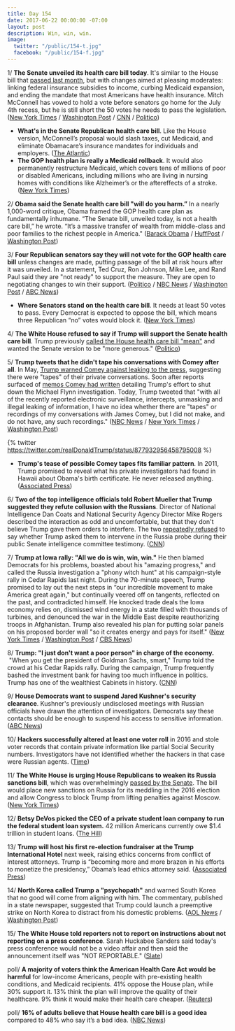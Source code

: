 ```yaml
---
title: Day 154
date: 2017-06-22 00:00:00 -07:00
layout: post
description: Win, win, win.
image:
  twitter: "/public/154-t.jpg"
  facebook: "/public/154-f.jpg"
---
```


1/ **The Senate unveiled its health care bill today**. It's similar to the House bill that [passed last month](https://whatthefuckjusthappenedtoday.com/2017/05/04/Day-105/#1-house-republicans-narrowly-passed), but with changes aimed at pleasing moderates: linking federal insurance subsidies to income, curbing Medicaid expansion, and ending the mandate that most Americans have health insurance. Mitch McConnell has vowed to hold a vote before senators go home for the July 4th recess, but he is still short the 50 votes he needs to pass the legislation. ([New York Times](https://www.nytimes.com/2017/06/22/us/politics/senate-leaders-unveil-bill-to-repeal-the-affordable-care-act.html) / [Washington Post](https://www.washingtonpost.com/powerpost/senate-health-care-draft-repeals-obamacare-taxes-provides-bigger-subsidies-for-low-income-americans-than-house-bill/2017/06/21/3f2226ee-56bd-11e7-ba90-f5875b7d1876_story.html) / [CNN](http://www.cnn.com/2017/06/22/politics/senate-health-care-bill/index.html) / [Politico](http://www.politico.com/story/2017/06/22/senate-obamacare-repeal-republicans-secrets-239837))

* **What's in the Senate Republican health care bill**. Like the House version, McConnell’s proposal would slash taxes, cut Medicaid, and eliminate Obamacare’s insurance mandates for individuals and employers. ([The Atlantic](https://www.theatlantic.com/politics/archive/2017/06/whats-in-the-senate-republican-health-care-bill/531258/))
* **The GOP health plan is really a Medicaid rollback**. It would also permanently restructure Medicaid, which covers tens of millions of poor or disabled Americans, including millions who are living in nursing homes with conditions like Alzheimer’s or the aftereffects of a stroke. ([New York Times](https://www.nytimes.com/2017/06/21/upshot/gop-health-plan-is-really-a-rollback-of-medicaid.html))

2/ **Obama said the Senate health care bill "will do you harm.”** In a nearly 1,000-word critique, Obama framed the GOP health care plan as fundamentally inhumane. “The Senate bill, unveiled today, is not a health care bill,” he wrote. “It’s a massive transfer of wealth from middle-class and poor families to the richest people in America." ([Barack Obama](https://www.facebook.com/barackobama/posts/10154996557026749) / [HuffPost](http://www.huffingtonpost.com/entry/obama-health-care_us_594c1ad8e4b0a3a837bea75d) / [Washington Post](https://www.washingtonpost.com/news/powerpost/wp/2017/06/22/obama-on-the-gop-health-care-plan-this-bill-will-do-you-harm/))

3/ **Four Republican senators say they will not vote for the GOP health care bill** unless changes are made, putting passage of the bill at risk hours after it was unveiled. In a statement, Ted Cruz, Ron Johnson, Mike Lee, and Rand Paul said they are "not ready" to support the measure. They are open to negotiating changes to win their support. ([Politico](http://www.politico.com/story/2017/06/22/senate-obamacare-repeal-republicans-secrets-239837) / [NBC News](http://www.nbcnews.com/politics/congress/four-senate-republicans-say-they-can-t-support-health-care-n775636) / [Washington Post](https://www.washingtonpost.com/powerpost/senate-gop-leaders-set-to-unveil-health-care-bill/2017/06/22/56dbe35c-5734-11e7-a204-ad706461fa4f_story.html) / [ABC News](http://abcnews.go.com/Politics/republican-senators-ready-vote-health-care-bill/story?id=48205351))

* **Where Senators stand on the health care bill**. It needs at least 50 votes to pass. Every Democrat is expected to oppose the bill, which means three Republican “no” votes would block it. ([New York Times](https://www.nytimes.com/interactive/2017/06/22/us/politics/senate-health-care-whip-count.html))

4/ **The White House refused to say if Trump will support the Senate health care bill**. Trump previously [called the House health care bill "mean"](https://whatthefuckjusthappenedtoday.com/2017/06/13/Day-145/#8-trump-called-the-house-health-care) and wanted the Senate version to be "more generous." ([Politico](http://www.politico.com/story/2017/06/22/will-trump-support-gop-health-care-bill-239865))

5/ **Trump tweets that he didn't tape his conversations with Comey after all**. In May, [Trump warned Comey against leaking to the press](https://whatthefuckjusthappenedtoday.com/2017/05/12/Day-113/#2-in-a-tweet-trump-warned-james-come), suggesting there were "tapes" of their private conversations. Soon after reports surfaced of [memos Comey had written](https://whatthefuckjusthappenedtoday.com/2017/05/16/Day-117/#1-trump-asked-james-comey-to-shut-do) detailing Trump's effort to shut down the Michael Flynn investigation. Today, Trump tweeted that "with all of the recently reported electronic surveillance, intercepts, unmasking and illegal leaking of information, I have no idea whether there are "tapes" or recordings of my conversations with James Comey, but I did not make, and do not have, any such recordings." ([NBC News](http://www.nbcnews.com/politics/politics-news/trump-i-did-not-record-conversations-james-comey-n775576) / [New York Times](https://www.nytimes.com/2017/06/22/us/politics/trump-comey-tapes.html) / [Washington Post](https://www.washingtonpost.com/news/post-politics/wp/2017/06/22/trump-says-he-has-no-tapes-of-comey-conversations/))

{% twitter https://twitter.com/realDonaldTrump/status/877932956458795008 %}

* **Trump's tease of possible Comey tapes fits familiar pattern**. In 2011, Trump promised to reveal what his private investigators had found in Hawaii about Obama's birth certificate. He never released anything. ([Associated Press](https://apnews.com/amp/6eef6ee955ea44e3b6c828f1d5477b7f))

6/ **Two of the top intelligence officials told Robert Mueller that Trump suggested they refute collusion with the Russians**. Director of National Intelligence Dan Coats and National Security Agency Director Mike Rogers described the interaction as odd and uncomfortable, but that they don't believe Trump gave them orders to interfere. The two [repeatedly refused](https://whatthefuckjusthappenedtoday.com/2017/06/07/Day-139/#1-two-intelligence-chiefs-repeatedly) to say whether Trump asked them to intervene in the Russia probe during their public Senate intelligence committee testimony. ([CNN](http://www.cnn.com/2017/06/22/politics/intel-chiefs-trump-refute-collusion/index.html))

7/ **Trump at Iowa rally: "All we do is win, win, win."** He then blamed Democrats for his problems, boasted about his "amazing progress," and called the Russia investigation a "phony witch hunt" at his campaign-style rally in Cedar Rapids last night. During the 70-minute speech, Trump promised to lay out the next steps in “our incredible movement to make America great again," but continually veered off on tangents, reflected on the past, and contradicted himself. He knocked trade deals the Iowa economy relies on, dismissed wind energy in a state filled with thousands of turbines, and denounced the war in the Middle East despite reauthorizing troops in Afghanistan. Trump also revealed his plan for putting solar panels on his proposed border wall "so it creates energy and pays for itself." ([New York Times](https://www.nytimes.com/2017/06/21/us/politics/trump-iowa-rally-venting-session.html) / [Washington Post](https://www.washingtonpost.com/news/post-politics/wp/2017/06/22/with-a-raucous-rally-in-cedar-rapids-trump-transports-himself-back-to-2016/) / [CBS News](http://www.cbsnews.com/news/trump-holds-campaign-style-rally-in-iowa/))

8/ **Trump: "I just don't want a poor person" in charge of the economy.**  "When you get the president of Goldman Sachs, smart," Trump told the crowd at his Cedar Rapids rally. During the campaign, Trump frequently bashed the investment bank for having too much influence in politics. Trump has one of the wealthiest Cabinets in history. ([CNN](http://www.cnn.com/2017/06/22/politics/donald-trump-poor-person-cabinet/index.html))

9/ **House Democrats want to suspend Jared Kushner's security clearance**. Kushner's previously undisclosed meetings with Russian officials have drawn the attention of investigators. Democrats say these contacts should be enough to suspend his access to sensitive information. ([ABC News](http://abcnews.go.com/Politics/democrats-seek-suspension-jared-kushners-security-clearance-pending/story?id=48187441))

10/ **Hackers successfully altered at least one voter roll** in 2016 and stole voter records that contain private information like partial Social Security numbers. Investigators have not identified whether the hackers in that case were Russian agents. ([Time](http://time.com/4828306/russian-hacking-election-widespread-private-data/))

11/ **The White House is urging House Republicans to weaken its Russia sanctions bill**, which was overwhelmingly [passed by the Senate](https://whatthefuckjusthappenedtoday.com/2017/06/14/Day-146/#10-the-senate-approved-new-bipartisa). The bill would place new sanctions on Russia for its meddling in the 2016 election and allow Congress to block Trump from lifting penalties against Moscow. ([New York Times](https://www.nytimes.com/2017/06/21/world/asia/trump-russia-sanctions.html))

12/ **Betsy DeVos picked the CEO of a private student loan company to run the federal student loan system.** 42 million Americans currently owe $1.4 trillion in student loans. ([The Hill](http://thehill.com/homenews/news/338737-devos-picks-ceo-of-for-profit-lender-to-run-federal-student-loan-system))

13/ **Trump will host his first re-election fundraiser at the Trump International Hotel** next week, raising ethics concerns from conflict of interest attorneys. Trump is “becoming more and more brazen in his efforts to monetize the presidency,” Obama’s lead ethics attorney said. ([Associated Press](https://apnews.com/a416461c199547ee9cd75e3cbf0aab3e/Trump-to-host-Trump-re-election-fundraiser-at-Trump-hotel))

14/ **North Korea called Trump a "psychopath"** and warned South Korea that no good will come from aligning with him. The commentary, published in a state newspaper, suggested that Trump could launch a preemptive strike on North Korea to distract from his domestic problems. ([AOL News](https://www.aol.com/article/news/2017/06/22/north-korea-calls-trump-a-psychopath-warns-south-korea-against-following-white-house/22582088/) / [Washington Post](https://www.washingtonpost.com/news/worldviews/wp/2017/06/22/north-korea-says-trump-is-a-psychopath-who-may-launch-a-preemptive-strike/))

15/ **The White House told reporters not to report on instructions about not reporting on a press conference**. Sarah Huckabee Sanders said today's press conference would not be a video affair and then said the announcement itself was "NOT REPORTABLE." ([Slate](http://www.slate.com/blogs/the_slatest/2017/06/22/white_house_press_conference_no_camera_notice_is_not_reportable_white_house.html))

poll/ **A majority of voters think the American Health Care Act would be harmful** for low-income Americans, people with pre-existing health conditions, and Medicaid recipients. 41% oppose the House plan, while 30% support it. 13% think the plan will improve the quality of their healthcare. 9% think it would make their health care cheaper. ([Reuters](http://www.reuters.com/article/us-usa-healthcare-poll-idUSKBN19C2LO))

poll/ **16% of adults believe that House health care bill is a good idea** compared to 48% who say it’s a bad idea. ([NBC News](http://www.nbcnews.com/politics/first-read/nbc-news-wsj-poll-public-overwhelmingly-disapproves-house-health-care-n775491))